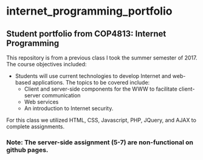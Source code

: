 # internet_programming_portfolio

## Student portfolio from COP4813: Internet Programming

This repository is from a previous class I took the summer semester of 2017.  The course objectives included:

- Students will use current technologies to develop Internet and web-based applications. The topics to be covered include:
  - Client and server-side components for the WWW to facilitate client-server communication 
  - Web services 
  - An introduction to Internet security. 
  
For this class we utilized HTML, CSS, Javascript, PHP, JQuery, and AJAX to complete assignments.

### Note: The server-side assignment (5-7) are non-functional on github pages.

